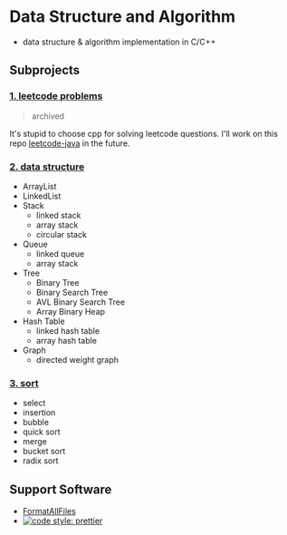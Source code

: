 # Data Structure and Algorithm

- data structure &amp; algorithm implementation in C/C++

## Subprojects

### [1. leetcode problems](./leetcode)

> archived

It's stupid to choose cpp for solving leetcode questions. I'll work on this repo [leetcode-java](https://github.com/billtong/leetcode-java) in the future.

### [2. data structure](./data-structure)

- ArrayList
- LinkedList
- Stack
  - linked stack
  - array stack
  - circular stack
- Queue
  - linked queue
  - array stack
- Tree
  - Binary Tree
  - Binary Search Tree
  - AVL Binary Search Tree
  - Array Binary Heap
- Hash Table
  - linked hash table
  - array hash table
- Graph
  - directed weight graph

### [3. sort](./sort-algorithm)

- select
- insertion
- bubble
- quick sort
- merge
- bucket sort
- radix sort

## Support Software
* [FormatAllFiles](https://github.com/munyabe/FormatAllFiles)
* [![code style: prettier](https://img.shields.io/badge/code_style-prettier-ff69b4.svg?style=flat-square)](https://github.com/prettier/prettier)
